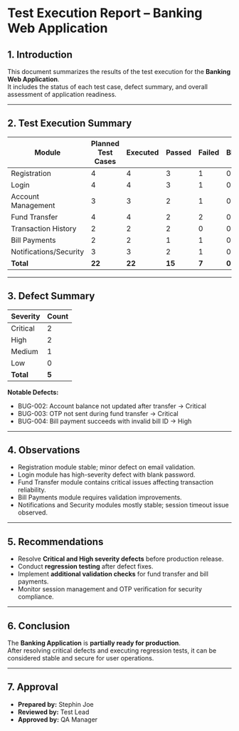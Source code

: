 # Test Execution Report – Banking Web Application

## 1. Introduction
This document summarizes the results of the test execution for the **Banking Web Application**.  
It includes the status of each test case, defect summary, and overall assessment of application readiness.

---

## 2. Test Execution Summary

| Module             | Planned Test Cases | Executed | Passed | Failed | Blocked |
|-------------------|------------------|----------|--------|--------|---------|
| Registration       | 4                | 4        | 3      | 1      | 0       |
| Login              | 4                | 4        | 3      | 1      | 0       |
| Account Management | 3                | 3        | 2      | 1      | 0       |
| Fund Transfer      | 4                | 4        | 2      | 2      | 0       |
| Transaction History| 2                | 2        | 2      | 0      | 0       |
| Bill Payments      | 2                | 2        | 1      | 1      | 0       |
| Notifications/Security | 3           | 3        | 2      | 1      | 0       |
| **Total**          | **22**           | **22**   | **15** | **7**  | **0**   |

---

## 3. Defect Summary

| Severity      | Count |
|---------------|-------|
| Critical      | 2     |
| High          | 2     |
| Medium        | 1     |
| Low           | 0     |
| **Total**     | **5** |

**Notable Defects:**  
- BUG-002: Account balance not updated after transfer → Critical  
- BUG-003: OTP not sent during fund transfer → Critical  
- BUG-004: Bill payment succeeds with invalid bill ID → High  

---

## 4. Observations

- Registration module stable; minor defect on email validation.  
- Login module has high-severity defect with blank password.  
- Fund Transfer module contains critical issues affecting transaction reliability.  
- Bill Payments module requires validation improvements.  
- Notifications and Security modules mostly stable; session timeout issue observed.  

---

## 5. Recommendations

- Resolve **Critical and High severity defects** before production release.  
- Conduct **regression testing** after defect fixes.  
- Implement **additional validation checks** for fund transfer and bill payments.  
- Monitor session management and OTP verification for security compliance.  

---

## 6. Conclusion

The **Banking Application** is **partially ready for production**.  
After resolving critical defects and executing regression tests, it can be considered stable and secure for user operations.

---

## 7. Approval

- **Prepared by:** Stephin Joe
- **Reviewed by:** Test Lead  
- **Approved by:** QA Manager
